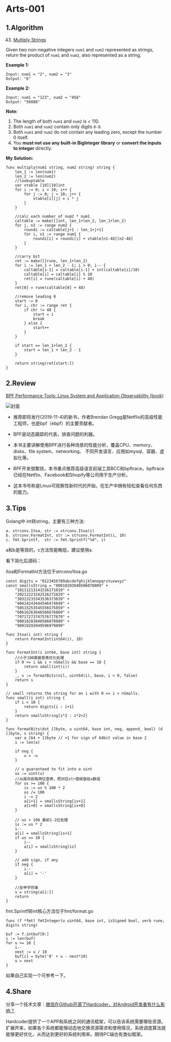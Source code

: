 # Arts-001

## 1.Algorithm

43. [Multiply Strings](https://leetcode.com/problems/multiply-strings/)

Given two non-negative integers `num1` and `num2` represented as strings, return the product of `num1` and `num2`, also represented as a string.

**Example 1:**

```
Input: num1 = "2", num2 = "3"
Output: "6"
```

**Example 2:**

```
Input: num1 = "123", num2 = "456"
Output: "56088"
```

**Note:**

1. The length of both `num1` and `num2` is < 110.
2. Both `num1` and `num2` contain only digits `0-9`.
3. Both `num1` and `num2` do not contain any leading zero, except the number 0 itself.
4. You **must not use any built-in BigInteger library** or **convert the inputs to integer** directly.

**My Solution:**

```
func multiply(num1 string, num2 string) string {
	len_1 := len(num1)
	len_2 := len(num2)
	//lookuptable
	var vtable [10][10]int
	for i := 0; i < 10; i++ {
		for j := 0; j < 10; j++ {
			vtable[i][j] = i * j
		}
	}

	//calc each number of num2 * num1
	caltable := make([]int, len_1+len_2, len_1+len_2)
	for j, n2 := range num2 {
		roundi := caltable[j+1 : len_1+j+1]
		for i, n1 := range num1 {
			roundi[i] = roundi[i] + vtable[n1-48][n2-48]
		}
	}

	//carry bit
	ret := make([]rune, len_1+len_2)
	for i := len_1 + len_2 - 1; i > 0; i-- {
		caltable[i-1] = caltable[i-1] + int(caltable[i]/10)
		caltable[i] = caltable[i] % 10
		ret[i] = rune(caltable[i] + 48)
	}
	ret[0] = rune(caltable[0] + 48)

	//remove leading 0
	start := 0
	for i, chr := range ret {
		if chr != 48 {
			start = i
			break
		} else {
			start++
		}
	}

	if start == len_1+len_2 {
		start = len_1 + len_2 - 1
	}

	return string(ret[start:])
}
```



## 2.Review

[BPF Performance Tools: Linux System and Application Observability (book)](http://www.brendangregg.com/blog/2019-07-15/bpf-performance-tools-book.html)

![封面](http://www.brendangregg.com/blog/images/2019/bpfperftools_bookcover_500.png)

- 推荐即将发行(2019-11-4)的新书，作者Brendan Gregg是Netflix的高级性能工程师，也是bpf（ebpf）的主要贡献者。

- BPF是动态跟踪的代表，排查问题的利器。

- 本书主要讲解使用BPF进行各种场景的性能分析，覆盖CPU、memory、disks、file system、networking、
  不同开发语言、应用如mysql、容器、虚拟化等。

- BPF开发很繁琐，本书重点推荐高级语言前端工具BCC和bpftrace，bpftrace已经在Netflix、Facebook和Shopify等公司用于生产分析。

- 这本书号称是Linux可观察性新时代的开始，在生产中拥有轻松查看任何东西的能力。


## 3.Tips
Golang中 int转string，主要有三种方法:
```
a. strconv.Itoa, str := strconv.Itoa(i)
b. strconv.FormatInt, str := strconv.FormatInt(i, 10)
c. fmt.Sprintf,  str := fmt.Sprintf("%d", i)
```
a和b是等效的，c方法性能略低，建议使用a.

看下简化后源码：

Itoa和FormatInt方法位于strconv/itoa.go
```
const digits = "0123456789abcdefghijklmnopqrstuvwxyz"
const smallsString = "00010203040506070809" +
    "10111213141516171819" +
    "20212223242526272829" +
    "30313233343536373839" +
    "40414243444546474849" +
    "50515253545556575859" +
    "60616263646566676869" +
    "70717273747576777879" +
    "80818283848586878889" +
    "90919293949596979899"

func Itoa(i int) string {
    return FormatInt(int64(i), 10)
}

func FormatInt(i int64, base int) string {
    //小于100直接查表优化处理
    if 0 <= i && i < nSmalls && base == 10 {
        return small(int(i))
    }
    _, s := formatBits(nil, uint64(i), base, i < 0, false)
    return s
}

// small returns the string for an i with 0 <= i < nSmalls.
func small(i int) string {
    if i < 10 {
        return digits[i : i+1]
    }
    return smallsString[i*2 : i*2+2]
}

func formatBits(dst []byte, u uint64, base int, neg, append_ bool) (d []byte, s string) {
    var a [64 + 1]byte // +1 for sign of 64bit value in base 2
    i := len(a)

    if neg {
        u = -u
    }

    // u guaranteed to fit into a uint
    us := uint(u)
    //从尾向前每两位查表，把对应str值赋值给a数组
    for us >= 100 {
        is := us % 100 * 2
        us /= 100
        i -= 2
        a[i+1] = smallsString[is+1]
        a[i+0] = smallsString[is+0]
    }

    // us < 100 最前1-2位处理
    is := us * 2
    i--
    a[i] = smallsString[is+1]
    if us >= 10 {
        i--
        a[i] = smallsString[is]
    }

    // add sign, if any
    if neg {
        i--
        a[i] = '-'
    }

    //反甲字符串
    s = string(a[i:])
    return
}
```
fmt.Sprintf转int核心方法位于fmt/format.go
```
func (f *fmt) fmtInteger(u uint64, base int, isSigned bool, verb rune, digits string) 

buf := f.intbuf[0:]
i := len(buf)
for u >= 10 {
    i--
    next := u / 10
    buf[i] = byte('0' + u - next*10)
    u = next
}
```

如果自己实现一个可参考一下。


## 4.Share

分享一个技术文章：[微信在Github开源了Hardcoder，对Android开发者有什么影响？](https://juejin.im/post/5d9e935f51882558b77d3200)

Hardcoder提供了一个APP和系统之间的通讯框架，可以告诉系统需要哪些资源。扩展开来，如果各个系统都能够动态地交换资源需求和使用情况，系统调度算法就能够更好优化，从而达到更好的系统利用率。期待PC端也有类似框架。

